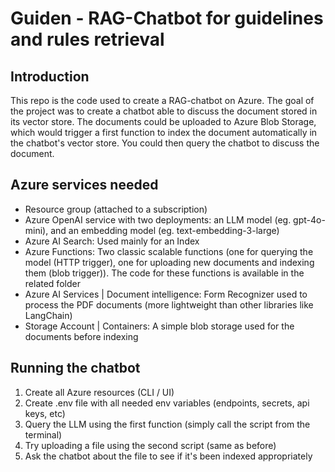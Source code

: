# Guiden - RAG-Chatbot for guidelines and rules retrieval
## Introduction
This repo is the code used to create a RAG-chatbot on Azure. The goal of the project was to create a chatbot able to discuss the document stored in its vector store. The documents could be uploaded to Azure Blob Storage, which would trigger a first function to index the document automatically in the chatbot's vector store. You could then query the chatbot to discuss the document.

## Azure services needed
- Resource group (attached to a subscription)
- Azure OpenAI service with two deployments: an LLM model (eg. gpt-4o-mini), and an embedding model (eg. text-embedding-3-large)
- Azure AI Search: Used mainly for an Index
- Azure Functions: Two classic scalable functions (one for querying the model (HTTP trigger), one for uploading new documents and indexing them (blob trigger)). The code for these functions is available in the related folder
- Azure AI Services | Document intelligence: Form Recognizer used to process the PDF documents (more lightweight than other libraries like LangChain)
- Storage Account | Containers: A simple blob storage used for the documents before indexing

## Running the chatbot
1. Create all Azure resources (CLI / UI)
2. Create .env file with all needed env variables (endpoints, secrets, api keys, etc)
3. Query the LLM using the first function (simply call the script from the terminal)
4. Try uploading a file using the second script (same as before)
5. Ask the chatbot about the file to see if it's been indexed appropriately